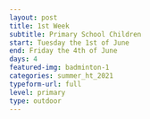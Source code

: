 ```yaml
---
layout: post
title: 1st Week
subtitle: Primary School Children
start: Tuesday the 1st of June
end: Friday the 4th of June
days: 4
featured-img: badminton-1
categories: summer_ht_2021
typeform-url: full
level: primary
type: outdoor
---
```

